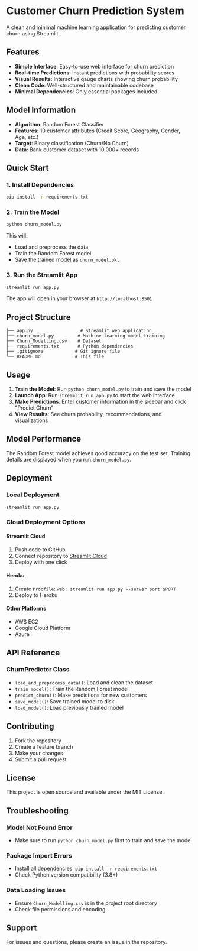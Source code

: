 # Customer Churn Prediction System

A clean and minimal machine learning application for predicting customer churn using Streamlit.

## Features

- **Simple Interface**: Easy-to-use web interface for churn prediction
- **Real-time Predictions**: Instant predictions with probability scores
- **Visual Results**: Interactive gauge charts showing churn probability
- **Clean Code**: Well-structured and maintainable codebase
- **Minimal Dependencies**: Only essential packages included

## Model Information

- **Algorithm**: Random Forest Classifier
- **Features**: 10 customer attributes (Credit Score, Geography, Gender, Age, etc.)
- **Target**: Binary classification (Churn/No Churn)
- **Data**: Bank customer dataset with 10,000+ records

## Quick Start

### 1. Install Dependencies

```bash
pip install -r requirements.txt
```

### 2. Train the Model

```bash
python churn_model.py
```

This will:

- Load and preprocess the data
- Train the Random Forest model
- Save the trained model as `churn_model.pkl`

### 3. Run the Streamlit App

```bash
streamlit run app.py
```

The app will open in your browser at `http://localhost:8501`

## Project Structure

```text
├── app.py                  # Streamlit web application
├── churn_model.py         # Machine learning model training
├── Churn_Modelling.csv    # Dataset
├── requirements.txt       # Python dependencies
├── .gitignore            # Git ignore file
└── README.md             # This file
```

## Usage

1. **Train the Model**: Run `python churn_model.py` to train and save the model
2. **Launch App**: Run `streamlit run app.py` to start the web interface
3. **Make Predictions**: Enter customer information in the sidebar and click "Predict Churn"
4. **View Results**: See churn probability, recommendations, and visualizations

## Model Performance

The Random Forest model achieves good accuracy on the test set. Training details are displayed when you run `churn_model.py`.

## Deployment

### Local Deployment

```bash
streamlit run app.py
```

### Cloud Deployment Options

#### Streamlit Cloud

1. Push code to GitHub
2. Connect repository to [Streamlit Cloud](https://streamlit.io/cloud)
3. Deploy with one click

#### Heroku

1. Create `Procfile`: `web: streamlit run app.py --server.port $PORT`
2. Deploy to Heroku

#### Other Platforms

- AWS EC2
- Google Cloud Platform
- Azure

## API Reference

### ChurnPredictor Class

- `load_and_preprocess_data()`: Load and clean the dataset
- `train_model()`: Train the Random Forest model
- `predict_churn()`: Make predictions for new customers
- `save_model()`: Save trained model to disk
- `load_model()`: Load previously trained model

## Contributing

1. Fork the repository
2. Create a feature branch
3. Make your changes
4. Submit a pull request

## License

This project is open source and available under the MIT License.

## Troubleshooting

### Model Not Found Error

- Make sure to run `python churn_model.py` first to train and save the model

### Package Import Errors

- Install all dependencies: `pip install -r requirements.txt`
- Check Python version compatibility (3.8+)

### Data Loading Issues

- Ensure `Churn_Modelling.csv` is in the project root directory
- Check file permissions and encoding

## Support

For issues and questions, please create an issue in the repository.
 
 